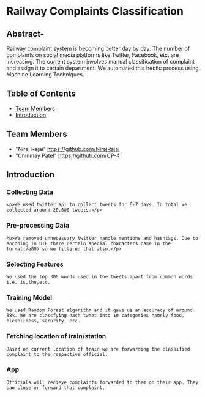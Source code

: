 # Railway Complaints Classification

## **Abstract**- 
Railway complaint system is becoming better day by day. The number of complaints on social media platforms like Twitter, Facebook, etc. are increasing. The current system involves manual classification of complaint and assign it to certain department. We automated this hectic process using Machine Learning Techniques.

## Table of Contents

* [Team Members](#team-members)
* [Introduction](#introduction)

## <a name="team-members"></a>Team Members
* "Niraj Rajai" <https://github.com/NirajRajai>
* "Chinmay Patel" <https://github.com/CP-4>

## <a name="introduction"></a>Introduction

###	Collecting Data
	<p>We used twitter api to collect tweets for 6-7 days. In total we collected around 20,000 tweets.</p>
###	Pre-processing Data
	<p>We removed unnecessary twitter handle mentions and hashtags. Due to encoding in UTF there certain special characters came in the format(/e00) so we filtered that also.</p>
###	Selecting Features
	We used the top 300 words used in the tweets apart from common words i.e. is,the,etc.
###	Training Model
	We used Random Forest algorithm and it gave us an accuracy of around 88%. We are classfying each tweet into 10 categories namely food, cleanliness, security, etc.
###	Fetching location of train/station
	Based on current location of train we are forwarding the classified complaint to the respective official.
###	App
	Officials will recieve complaints forwarded to them on their app. They can close or forward that complaint.


